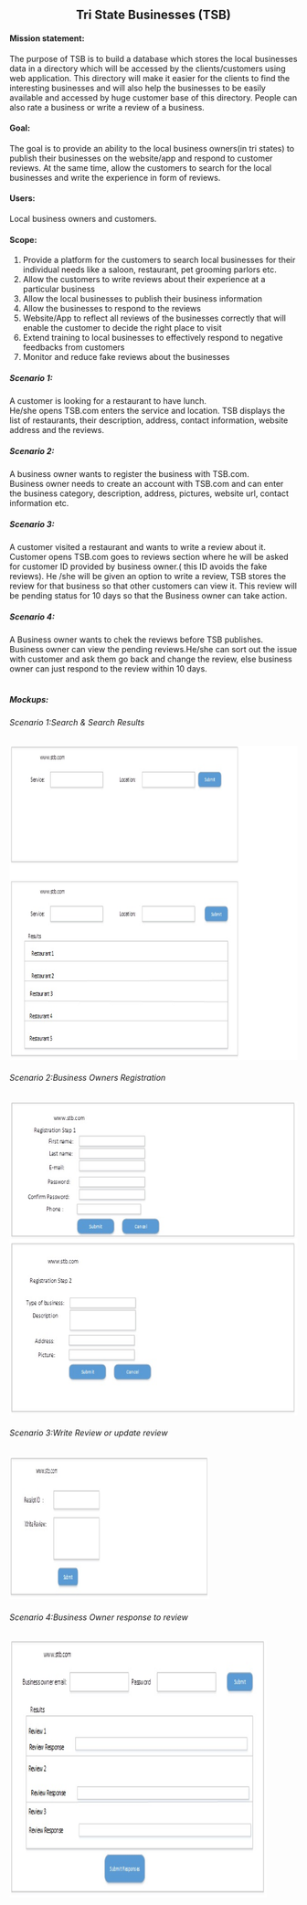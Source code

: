 

<html>
<body>
<h2 align='center' >Tri State Businesses (TSB)</h2>

<h4>Mission statement:</h4>
<p> The purpose of TSB is to build a database which stores the local businesses data in a directory which will be accessed by the clients/customers using web application. This directory will make it easier for the clients to find the interesting businesses and will also help the businesses to be easily available and accessed by huge customer base of this directory. People can also rate a business or write a review of a business.</P>
<h4>Goal:</h4>
 The goal is to provide an ability to the local business owners(in tri states) to publish their businesses on the website/app and respond to customer reviews. At the same time, allow the customers to search for the local businesses and write the experience in form of reviews.
<h4>Users:</h4>
   Local business owners and customers.
  
  <h4>Scope:</h4>
 <ol>
     <li> Provide a platform for the customers to search local businesses for their individual needs like a saloon, restaurant, pet grooming parlors etc.</li>
     <li> Allow the customers to write reviews about their experience at a particular business</li>
     <li> Allow the local businesses to publish their business information</li>
     <li> Allow the businesses to respond to the reviews</li>
    <li> Website/App to reflect all reviews of the businesses correctly that will enable the customer to decide the right place to visit</li>
     <li> Extend training to local businesses to effectively respond to negative feedbacks from customers</li>
     <li> Monitor and reduce fake reviews about the businesses</li>
</ol>
<h5>Scenario 1:</h5> 
A customer is looking for a restaurant to have lunch.<br>
He/she opens TSB.com enters the service and location. TSB displays the list of restaurants, their description, address, contact information, website address and the reviews.
<h5>Scenario 2:</h5>
A business owner wants to register the business with TSB.com. <br>
Business owner needs to create an account with TSB.com and can enter the business category, description, address, pictures, website url, contact information etc.
<h5>Scenario 3:</h5>
A customer visited a restaurant and wants to write a review about it.<br>
Customer opens TSB.com goes to reviews section where he will be asked for customer ID provided by business owner.( this ID avoids the fake reviews). He /she will be given an option to write a review, TSB stores the review for that business so that other customers can view it. This review will be pending status for 10 days so that the Business owner can take action.

<h5>Scenario 4:</h5>
A Business owner wants to chek the reviews before TSB publishes.<br>
Business owner can view the pending reviews.He/she can sort out the issue with customer and ask them go back and change the review, else business owner can just respond to the review within 10 days.
</br>
</br>
<h5>Mockups:</h5>

<h6>Scenario 1:Search & Search Results</h6>
<img src="TbsSearch.jpg" alt="Smiley face" height="550" width="550">
<h6>Scenario 2:Business Owners Registration</h6>
<img src="TbsBWRegistration.jpg" alt="Smiley face" height="550" width="550">
<h6>Scenario 3:Write Review or update review</h6>
<img src="TbsCustRev.jpg" alt="Smiley face" height="250" width="350">
<h6>Scenario 4:Business Owner response to review</h6>
 <img src="TbsBusinessOwnerRes.jpg" alt="Smiley face" height="450" width="450">   
